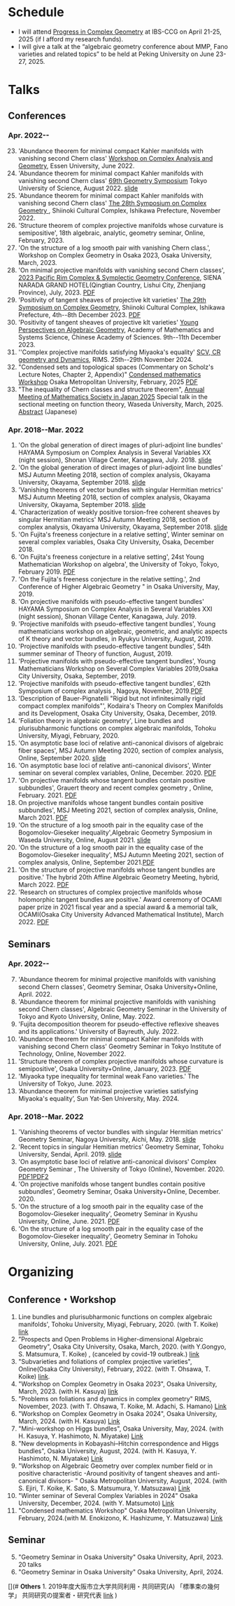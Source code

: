 
# **Schedule**
- I will attend [Progress in Complex Geometry](https://ccg.ibs.re.kr/event/2025-0421-0424/) at IBS-CCG on April 21-25, 2025 (if I afford my research funds).
- I will give a talk at the “algebraic geometry conference about MMP, Fano varieties and related topics” to be held at Peking University on June 23-27, 2025. 

# **Talks**

## **Conferences**

### **Apr. 2022--**
23. 'Abundance theorem for minimal compact Kahler manifolds with vanishing second Chern class' [Workshop on Complex Analysis and Geometry](https://grauert-tubes-2022.esaga.net), Essen University, June 2022.
24. 'Abundance theorem for minimal compact Kahler manifolds with vanishing second Chern class' [69th Geometry Symposium](https://www.mathsoc.jp/~geometry/symp_schedule/geometry_symposium_2022.html) Tokyo University of Science, August 2022.  [slide](https://masataka123.github.io/blog3/pdf/2022_08_31_Geometry_Symp_2022_slide.pdf)
25. 'Abundance theorem for minimal compact Kahler manifolds with vanishing second Chern class' [The 28th Symposium on Complex Geometry ](https://u-lab.my-pharm.ac.jp/~noda/cnf/kanazawa28e.html), Shiinoki Cultural Complex, Ishikawa Prefecture, November 2022.
26. 'Structure theorem of complex projective manifolds whose curvature is semipositive', 18th algebraic, analytic, geometry seminar, Online, February, 2023.
27. 'On the structure of a log smooth pair with vanishing Chern class.', Workshop on Complex Geometry in Osaka 2023, Osaka University, March, 2023. 
28. 'On minimal projective manifolds with vanishing second Chern classes', [2023 Pacific Rim Complex & Symplectic Geometry Conference](https://2023prcsg.casconf.cn/page/1625378116333604865), SIENA NARADA GRAND HOTEL(Qingtian Country, Lishui City, Zhenjiang Province),  July, 2023. [PDF](https://masataka123.github.io/blog3/pdf/2023_07_26_PacificRim.pdf)
29. 'Positivity of tangent sheaves of projective klt varieties'  [The 29th Symposium on Complex Geometry](https://u-lab.my-pharm.ac.jp/~noda/cnf/kanazawa29e.html), Shiinoki Cultural Complex, Ishikawa Prefecture, 4th--8th December 2023. [PDF](https://masataka123.github.io/blog3/pdf/2023_12_05_29thSymposium_CG.pdf)
30. 'Positivity of tangent sheaves of projective klt varieties' [Young Perspectives on Algebraic Geometry](http://www.jliumath.com/conferences/2023PAG.html), Academy of Mathematics and Systems Science, Chinese Academy of Sciences. 9th--11th December 2023.
31. ''Complex projective manifolds satisfying Miyaoka's equality' [SCV, CR geometry and Dynamics](https://math.univ-cotedazur.fr/~stolo/conf/SCVCRDyn24.html), RIMS. 25th--29th November 2024.
32. "Condensed sets and topological spaces (Commentary on Scholz's Lecture Notes, Chapter 2, Appendix)" [Condensed mathematics Workshop](https://sites.google.com/view/condmathomu/home) Osaka Metropolitan University, February, 2025 [PDF](https://masataka123.github.io/blog3/pdf/2025_02_18_Condensed_Mathmatics_talk.pdf)
33. "The inequality of Chern classes and structure theorem", [Annual Meeting of Mathematics Society in Japan 2025](https://www.mathsoc.jp/activity/meeting/waseda25mar/index.html) Special talk in the sectional meeting on function theory, Waseda University, March, 2025. [Abstract](https://masataka123.github.io/blog3/pdf/2025_01_日本数学会_homepage.pdf) (Japanese)


### **Apr. 2018--Mar. 2022**
1. 'On the global generation of direct images of pluri-adjoint line bundles' HAYAMA Symposium on Complex Analysis in Several Variables XX (night session), Shonan Village Center, Kanagawa, July. 2018. [slide](https://masataka123.github.io/blog3/pdf/2018_07_16.pdf)
2. 'On the global generation of direct images of pluri-adjoint line bundles' MSJ Autumn Meeting 2018, section of complex analysis, Okayama University, Okayama, September 2018. [slide](https://masataka123.github.io/blog3/pdf/2018_09_24_g.pdf)
3. 'Vanishing theorems of vector bundles with singular Hermitian metrics' MSJ Autumn Meeting 2018, section of complex analysis, Okayama University, Okayama, September 2018. [slide](https://masataka123.github.io/blog3/pdf/2018_09_24_vani.pdf)
4. 'Characterization of weakly positive torsion-free coherent sheaves by singular Hermitian metrics' MSJ Autumn Meeting 2018, section of complex analysis, Okayama University, Okayama, September 2018. [slide](https://masataka123.github.io/blog3/pdf/2018_09_24_weak.pdf)
5. 'On Fujita's freeness conjecture in a relative setting', Winter seminar on several complex variables, Osaka City University, Osaka, December 2018. 
6. 'On Fujita's freeness conjecture in a relative setting', 24st Young Mathematician Workshop on algebra', the University of Tokyo, Tokyo, February 2019. [PDF](https://masataka123.github.io/blog3/pdf/2019_02_18_hokoku.pdf)
7. 'On the Fujita's freeness conjecture in the relative setting.', 2nd Conference of Higher Algebraic Geometry " in Osaka University, May, 2019. 
8. 'On projective manifolds with pseudo-effective tangent bundles'  HAYAMA Symposium on Complex Analysis in Several Variables XXI (night session), Shonan Village Center, Kanagawa, July. 2019. 
9. 'Projective manifolds with pseudo-effective tangent bundles', Young mathematicians workshop on algebraic, geometric, and analytic aspects of K theory and vector bundles, in Ryukyu University, August, 2019. 
10. 'Projective manifolds with pseudo-effective tangent bundles', 54th summer seminar of Theory of function, August, 2019. 
11. 'Projective manifolds with pseudo-effective tangent bundles', Young Mathematicians Workshop on Several Complex Variables 2019,Osaka City University, Osaka, September, 2019. 
12. 'Projective manifolds with pseudo-effective tangent bundles', 62th Symposium of complex analysis , Nagoya, November, 2019.[PDF](https://masataka123.github.io/blog3/pdf/2019_11_02.pdf)
13. 'Description of Bauer-Pignatelli "Rigid but not infinitesimally rigid compact complex manifolds"', Kodaira's Theory on Complex Manifolds and its Development, Osaka City University, Osaka, December, 2019.
14. 'Foliation theory in algebraic geometry', Line bundles and plurisubharmonic functions on complex algebraic manifolds, Tohoku University, Miyagi, February, 2020.
15. 'On asymptotic base loci of relative anti-canonical divisors of algebraic fiber spaces', MSJ Autumn Meeting 2020, section of complex analysis, Online, September 2020. [slide](https://masataka123.github.io/blog3/pdf/2020_09_22.pdf)
16. 'On asymptotic base loci of relative anti-canonical divisors', Winter seminar on several complex variables, Online, December. 2020. [PDF](https://masataka123.github.io/blog3/pdf/2020_12_17.pdf)
17. 'On projective manifolds whose tangent bundles contain positive subbundles', Grauert theory and recent complex geometry , Online, February. 2021. [PDF](https://masataka123.github.io/blog3/pdf/2021_02_06.pdf)
18. On projective manifolds whose tangent bundles contain positive subbundles', MSJ Meeting 2021, section of complex analysis, Online, March 2021. [PDF](https://masataka123.github.io/blog3/pdf/2021_03_12.pdf)
19. 'On the structure of a log smooth pair in the equality case of the Bogomolov-Gieseker inequality',Algebraic Geometry Symposium in Waseda University, Online, August 2021. [slide](https://masataka123.github.io/blog3/pdf/2021_08_20.pdf) 
20. 'On the structure of a log smooth pair in the equality case of the Bogomolov-Gieseker inequality', MSJ Autumn Meeting 2021, section of complex analysis, Online, September 2021.[PDF](https://masataka123.github.io/blog3/pdf/2021_09_20.pdf)
21. 'On the structure of projective manifolds whose tangent bundles are positive.' The hybrid 20th Affine Algebraic Geometry Meeting, hybrid, March 2022. [PDF](https://masataka123.github.io/blog3/pdf/2022_03_02.pdf)
22. 'Research on structures of complex projective manifolds whose holomorphic tangent bundles are positive.' Award ceremony of OCAMI paper prize in 2021 fiscal year and a special award & a memorial talk, OCAMI(Osaka City University Advanced Mathematical Institute), March 2022. [PDF](https://masataka123.github.io/blog3/pdf/2022_03_16.pdf)



## **Seminars**

### **Apr. 2022--**
7. 'Abundance theorem for minimal projective manifolds with vanishing second Chern classes', Geometry Seminar, Osaka University+Online, April. 2022.
8. 'Abundance theorem for minimal projective manifolds with vanishing second Chern classes', Algebraic Geometry Seminar in the University of Tokyo and Kyoto University, Online, May. 2022.
9. 'Fujita decomposition theorem for pseudo-effective reflexive sheaves and its applications.' University of Bayreuth, July. 2022.
10. 'Abundance theorem for minimal compact Kahler manifolds with vanishing second Chern class'  Geometry Seminar in Tokyo Institute of Technology, Online, November 2022.
11. 'Structure theorem of complex projective manifolds whose curvature is semipositive', Osaka University+Online, January, 2023. [PDF](https://masataka123.github.io/blog3/pdf/2023_01_16.pdf)
12. 'Miyaoka type inequality for terminal weak Fano varieties.' The University of Tokyo, June. 2023. 
13. ‘Abundance theorem for minimal projective varieties satisfying Miyaoka's equality’, Sun Yat-Sen University, May. 2024.

### **Apr. 2018--Mar. 2022**
1.  'Vanishing theorems of vector bundles with singular Hermitian metrics'  Geometry Seminar, Nagoya University, Aichi, May. 2018. [slide](https://masataka123.github.io/blog3/pdf/2018_05_29.pdf)
2. 'Recent topics in singular Hemitian metrics' Geometry Seminar, Tohoku University, Sendai, April. 2019. [slide](https://masataka123.github.io/blog3/pdf/2019_04_16.pdf)
3. 'On asymptotic base loci of relative anti-canonical divisors' Complex Geometry Seminar , The University of Tokyo (Online), November. 2020. [PDF1](https://masataka123.github.io/blog3/pdf/2020_11_30_1.pdf)[PDF2](https://masataka123.github.io/blog3/pdf/2020_11_30_2.pdf)
4. 'On projective manifolds whose tangent bundles contain positive subbundles', Geometry Seminar, Osaka University+Online, December. 2020.
5. 'On the structure of a log smooth pair in the equality case of the Bogomolov-Gieseker inequality', Geometry Seminar in Kyushu University, Online, June. 2021. [PDF](https://masataka123.github.io/blog3/pdf/2021_06_25.pdf)
6. 'On the structure of a log smooth pair in the equality case of the Bogomolov-Gieseker inequality', Geometry Seminar in Tohoku University, Online, July. 2021. [PDF](https://masataka123.github.io/blog3/pdf/2021_07_13.pdf)



# **Organizing**
## **Conference・Workshop**
1. Line bundles and plurisubharmonic functions on complex algebraic manifolds', Tohoku University, Miyagi, February, 2020. (with T. Koike) [link](https://tkoike.com/conf_2020/2020Febtouhoku.html)
2. ”Prospects and Open Problems in Higher-dimensional Algebraic Geometry", Osaka City University, Osaka, March, 2020. (with Y.Gongyo, S. Matsumura, T. Koike) , (canceled by covid-19 outbreak.) [link](http://ktakayuki.github.io/conf2019_2/phdagop.html)
3. "Subvarieties and foliations of complex projective varieties", Online(Osaka City University), February, 2022. (with T. Ohsawa, T. Koike) [link](https://tkoike.com/conf_2021/2022Feb.html). 
4. "Workshop on Complex Geometry in Osaka 2023", Osaka University, March, 2023. (with H. Kasuya) [link](https://sites.google.com/site/hisashikasuyamath/workshop-on-complex-geometry-in-osaka-2023?authuser=0)
6. "Problems on foliations and dynamics in complex geometry" RIMS,  November, 2023. (with T. Ohsawa, T. Koike, M. Adachi,  S. Hamano) [Link](https://tkoike.com/conf_2023/2023Nov.html)
7. "Workshop on Complex Geometry in Osaka 2024", Osaka University, March, 2024. (with H. Kasuya) [Link](https://masataka123.github.io/complexgeometry_osaka_2024/)
8. "Mini-workshop on Higgs bundles", Osaka University, May, 2024. (with H. Kasuya, Y. Hashimoto, N. Miyatake) [Link](https://masataka123.github.io/miniworkshop_Higgs/)
8. "New developments in Kobayashi–Hitchin correspondence and Higgs bundles", Osaka  University, August, 2024. (with H. Kasuya, Y. Hashimoto, N. Miyatake) [Link](https://masataka123.github.io/Kobayashi_Hitchin/)
9. "Workshop on Algebraic Geometry over complex number field or in positive characteristic -Around positivity of tangent sheaves and anti-canonical divisors- " Osaka Metropolitan University, August, 2024. (with S. Ejiri, T. Koike, K. Sato, S. Matsumura, Y. Matsuzawa) [Link](https://masataka123.github.io/tangent_anticanonical/)
10. "Winter seminar of Several Complex Variables in 2024" Osaka University, December, 2024.  (with Y. Matsumoto) [Link](https://masataka123.github.io/2024scvwinter/)
11. "Condensed mathematics Workshop" Osaka Metropolitan University, February, 2024.(with M. Enokizono, K. Hashizume, Y. Matsuzawa) [Link](https://sites.google.com/view/condmathomu/home) 

## **Seminar**
5. "Geometry Seminar in Osaka University" Osaka University, April, 2023. 20 talks
5. "Geometry Seminar in Osaka University" Osaka University, April, 2024.

[](# **Others** 1. 2019年度大阪市立大学共同利用・共同研究(A) 「標準束の幾何学」 共同研究の提案者・研究代表 [link](http://www.sci.osaka-cu.ac.jp/OCAMI/joint/joint-usage.html) )
